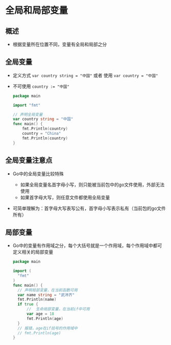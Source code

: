 # 全局和局部变量

## 概述

+ 根据变量所在位置不同，变量有全局和局部之分

## 全局变量

+ 定义方式 `var country string = "中国"` 或者 使用 `var country = "中国"`
+ 不可使用 `country := "中国"`

  ```go
  package main

  import "fmt"

  // 声明全局变量
  var country string = "中国"
  func main() {
      fmt.Println(country)
      country = "China"
      fmt.Println(country)
  }
  ```

## 全局变量注意点

+ Go中的全局变量比较特殊
  + 如果全局变量名首字母小写，则只能被当前包中的go文件使用，外部无法使用
  + 如果首字母大写，则任意文件都使用全局变量

+ 可简单理解为：首字母大写表写公有，首字母小写表示私有（当前包的go文件所有）

## 局部变量

+ Go中的变量有作用域之分，每个大括号就是一个作用域，每个作用域中都可定义相关的局部变量

  ```go
  package main

  import (
    "fmt"
  )
  func main() {
    // 声明局部变量，在当前函数可用
    var name string = "武沛齐"
    fmt.Println(name)
    if true {
        //  生命局部变量，在当前if中可用
        var age = 18
        fmt.Println(age)
    }
    // 报错，age在if括号的作用域中
    // fmt.Println(age)
  }
  ```
